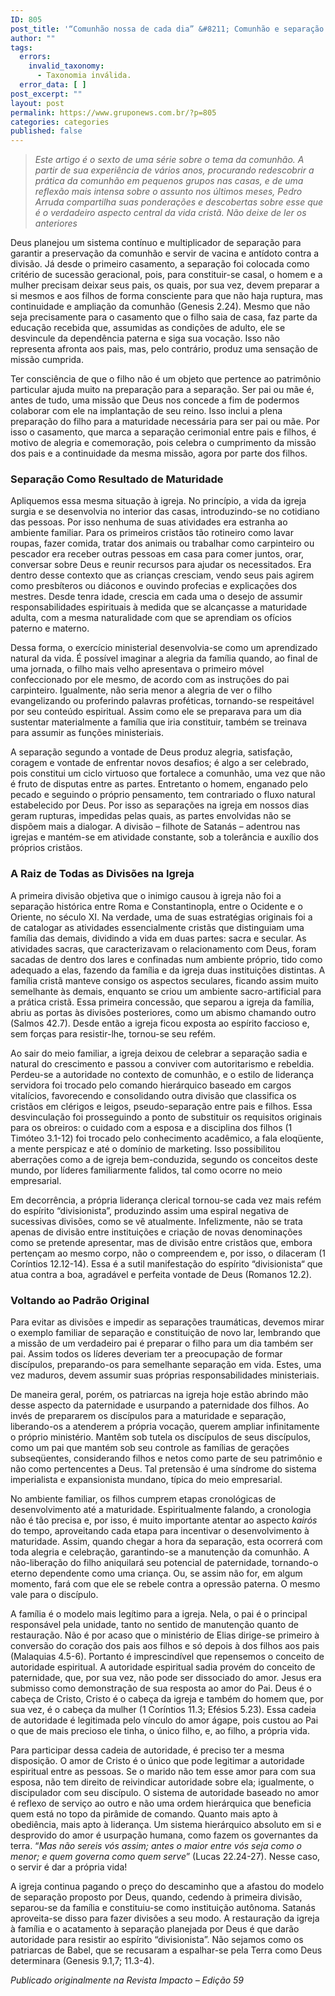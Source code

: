 ```yaml
---
ID: 805
post_title: '“Comunhão nossa de cada dia” &#8211; Comunhão e separação à maneira de Deus'
author: ""
tags:
  errors:
    invalid_taxonomy:
      - Taxonomia inválida.
  error_data: [ ]
post_excerpt: ""
layout: post
permalink: https://www.gruponews.com.br/?p=805
categories: categories
published: false
---
```

<blockquote><em>Este artigo é o sexto de uma série sobre o tema da comunhão. A partir de sua experiência de vários anos, procurando redescobrir a prática da comunhão em pequenos grupos nas casas, e de uma reflexão mais intensa sobre o assunto nos últimos meses, Pedro Arruda compartilha suas ponderações e descobertas sobre esse que é o verdadeiro aspecto central da vida cristã. Não deixe de ler os anteriores</em></blockquote>
Deus planejou um sistema contínuo e multiplicador de separação para garantir a preservação da comunhão e servir de vacina e antídoto contra a divisão. Já desde o primeiro casamento, a separação foi colocada como critério de sucessão geracional, pois, para constituir-se casal, o homem e a mulher precisam deixar seus pais, os quais, por sua vez, devem preparar a si mesmos e aos filhos de forma consciente para que não haja ruptura, mas continuidade e ampliação da comunhão (Genesis 2.24). Mesmo que não seja precisamente para o casamento que o filho saia de casa, faz parte da educação recebida que, assumidas as condições de adulto, ele se desvincule da dependência paterna e siga sua vocação. Isso não representa afronta aos pais, mas, pelo contrário, produz uma sensação de missão cumprida.

Ter consciência de que o filho não é um objeto que pertence ao patrimônio particular ajuda muito na preparação para a separação. Ser pai ou mãe é, antes de tudo, uma missão que Deus nos concede a fim de podermos colaborar com ele na implantação de seu reino. Isso inclui a plena preparação do filho para a maturidade necessária para ser pai ou mãe. Por isso o casamento, que marca a separação cerimonial entre pais e filhos, é motivo de alegria e comemoração, pois celebra o cumprimento da missão dos pais e a continuidade da mesma missão, agora por parte dos filhos.
<h3>Separação Como Resultado de Maturidade</h3>
Apliquemos essa mesma situação à igreja. No princípio, a vida da igreja surgia e se desenvolvia no interior das casas, introduzindo-se no cotidiano das pessoas. Por isso nenhuma de suas atividades era estranha ao ambiente familiar. Para os primeiros cristãos tão rotineiro como lavar roupas, fazer comida, tratar dos animais ou trabalhar como carpinteiro ou pescador era receber outras pessoas em casa para comer juntos, orar, conversar sobre Deus e reunir recursos para ajudar os necessitados. Era dentro desse contexto que as crianças cresciam, vendo seus pais agirem como presbíteros ou diáconos e ouvindo profecias e explicações dos mestres. Desde tenra idade, crescia em cada uma o desejo de assumir responsabilidades espirituais à medida que se alcançasse a maturidade adulta, com a mesma naturalidade com que se aprendiam os ofícios paterno e materno.

Dessa forma, o exercício ministerial desenvolvia-se como um aprendizado natural da vida. É possível imaginar a alegria da família quando, ao final de uma jornada, o filho mais velho apresentava o primeiro móvel confeccionado por ele mesmo, de acordo com as instruções do pai carpinteiro. Igualmente, não seria menor a alegria de ver o filho evangelizando ou proferindo palavras proféticas, tornando-se respeitável por seu conteúdo espiritual. Assim como ele se preparava para um dia sustentar materialmente a família que iria constituir, também se treinava para assumir as funções ministeriais.

A separação segundo a vontade de Deus produz alegria, satisfação, coragem e vontade de enfrentar novos desafios; é algo a ser celebrado, pois constitui um ciclo virtuoso que fortalece a comunhão, uma vez que não é fruto de disputas entre as partes. Entretanto o homem, enganado pelo pecado e seguindo o próprio pensamento, tem contrariado o fluxo natural estabelecido por Deus. Por isso as separações na igreja em nossos dias geram rupturas, impedidas pelas quais, as partes envolvidas não se dispõem mais a dialogar. A divisão – filhote de Satanás – adentrou nas igrejas e mantém-se em atividade constante, sob a tolerância e auxílio dos próprios cristãos.
<h3>A Raiz de Todas as Divisões na Igreja</h3>
A primeira divisão objetiva que o inimigo causou à igreja não foi a separação histórica entre Roma e Constantinopla, entre o Ocidente e o Oriente, no século XI. Na verdade, uma de suas estratégias originais foi a de catalogar as atividades essencialmente cristãs que distinguiam uma família das demais, dividindo a vida em duas partes: sacra e secular. As atividades sacras, que caracterizavam o relacionamento com Deus, foram sacadas de dentro dos lares e confinadas num ambiente próprio, tido como adequado a elas, fazendo da família e da igreja duas instituições distintas. A família cristã manteve consigo os aspectos seculares, ficando assim muito semelhante às demais, enquanto se criou um ambiente sacro-artificial para a prática cristã. Essa primeira concessão, que separou a igreja da família, abriu as portas às divisões posteriores, como um abismo chamando outro (Salmos 42.7). Desde então a igreja ficou exposta ao espírito faccioso e, sem forças para resistir-lhe, tornou-se seu refém.

Ao sair do meio familiar, a igreja deixou de celebrar a separação sadia e natural do crescimento e passou a conviver com autoritarismo e rebeldia. Perdeu-se a autoridade no contexto de comunhão, e o estilo de liderança servidora foi trocado pelo comando hierárquico baseado em cargos vitalícios, favorecendo e consolidando outra divisão que classifica os cristãos em clérigos e leigos, pseudo-separação entre pais e filhos. Essa desvinculação foi prosseguindo a ponto de substituir os requisitos originais para os obreiros: o cuidado com a esposa e a disciplina dos filhos (1 Timóteo 3.1-12) foi trocado pelo conhecimento acadêmico, a fala eloqüente, a mente perspicaz e até o domínio de marketing. Isso possibilitou aberrações como a de igreja bem-conduzida, segundo os conceitos deste mundo, por líderes familiarmente falidos, tal como ocorre no meio empresarial.

Em decorrência, a própria liderança clerical tornou-se cada vez mais refém do espírito “divisionista”, produzindo assim uma espiral negativa de sucessivas divisões, como se vê atualmente. Infelizmente, não se trata apenas de divisão entre instituições e criação de novas denominações como se pretende apresentar, mas de divisão entre cristãos que, embora pertençam ao mesmo corpo, não o compreendem e, por isso, o dilaceram (1 Coríntios 12.12-14). Essa é a sutil manifestação do espírito “divisionista“ que atua contra a boa, agradável e perfeita vontade de Deus (Romanos 12.2).
<h3><strong> </strong>Voltando ao Padrão Original</h3>
Para evitar as divisões e impedir as separações traumáticas, devemos mirar o exemplo familiar de separação e constituição de novo lar, lembrando que a missão de um verdadeiro pai é preparar o filho para um dia também ser pai. Assim todos os líderes deveriam ter a preocupação de formar discípulos, preparando-os para semelhante separação em vida. Estes, uma vez maduros, devem assumir suas próprias responsabilidades ministeriais.

De maneira geral, porém, os patriarcas na igreja hoje estão abrindo mão desse aspecto da paternidade e usurpando a paternidade dos filhos. Ao invés de prepararem os discípulos para a maturidade e separação, liberando-os a atenderem a própria vocação, querem ampliar infinitamente o próprio ministério. Mantêm sob tutela os discípulos de seus discípulos, como um pai que mantém sob seu controle as famílias de gerações subseqüentes, considerando filhos e netos como parte de seu patrimônio e não como pertencentes a Deus. Tal pretensão é uma síndrome do sistema imperialista e expansionista mundano, típica do meio empresarial.

No ambiente familiar, os filhos cumprem etapas cronológicas de desenvolvimento até a maturidade. Espiritualmente falando, a cronologia não é tão precisa e, por isso, é muito importante atentar ao aspecto <em>kairós</em> do tempo, aproveitando cada etapa para incentivar o desenvolvimento à maturidade. Assim, quando chegar a hora da separação, esta ocorrerá com toda alegria e celebração, garantindo-se a manutenção da comunhão. A não-liberação do filho aniquilará seu potencial de paternidade, tornando-o eterno dependente como uma criança. Ou, se assim não for, em algum momento, fará com que ele se rebele contra a opressão paterna. O mesmo vale para o discípulo.

A família é o modelo mais legítimo para a igreja. Nela, o pai é o principal responsável pela unidade, tanto no sentido de manutenção quanto de restauração. Não é por acaso que o ministério de Elias dirige-se primeiro à conversão do coração dos pais aos filhos e só depois à dos filhos aos pais (Malaquias 4.5-6). Portanto é imprescindível que repensemos o conceito de autoridade espiritual. A autoridade espiritual sadia provém do conceito de paternidade, que, por sua vez, não pode ser dissociado do amor. Jesus era submisso como demonstração de sua resposta ao amor do Pai. Deus é o cabeça de Cristo, Cristo é o cabeça da igreja e também do homem que, por sua vez, é o cabeça da mulher (1 Coríntios 11.3; Efésios 5.23). Essa cadeia de autoridade é legitimada pelo vínculo do amor ágape, pois custou ao Pai o que de mais precioso ele tinha, o único filho, e, ao filho, a própria vida.

Para participar dessa cadeia de autoridade, é preciso ter a mesma disposição. O amor de Cristo é o único que pode legitimar a autoridade espiritual entre as pessoas. Se o marido não tem esse amor para com sua esposa, não tem direito de reivindicar autoridade sobre ela; igualmente, o discipulador com seu discípulo. O sistema de autoridade baseado no amor é reflexo de serviço ao outro e não uma ordem hierárquica que beneficia quem está no topo da pirâmide de comando. Quanto mais apto à obediência, mais apto à liderança. Um sistema hierárquico absoluto em si e desprovido do amor é usurpação humana, como fazem os governantes da terra. “<em>Mas não sereis vós assim; antes o maior entre vós seja como o menor; e quem governa como quem serve</em>” (Lucas 22.24-27). Nesse caso, o servir é dar a própria vida!

A igreja continua pagando o preço do descaminho que a afastou do modelo de separação proposto por Deus, quando, cedendo à primeira divisão, separou-se da família e constituiu-se como instituição autônoma. Satanás aproveita-se disso para fazer divisões a seu modo. A restauração da igreja à família e o acatamento à separação planejada por Deus é que darão autoridade para resistir ao espírito “divisionista”. Não sejamos como os patriarcas de Babel, que se recusaram a espalhar-se pela Terra como Deus determinara (Genesis 9.1,7; 11.3-4).

<em>Publicado originalmente na Revista Impacto – Edição 59</em>